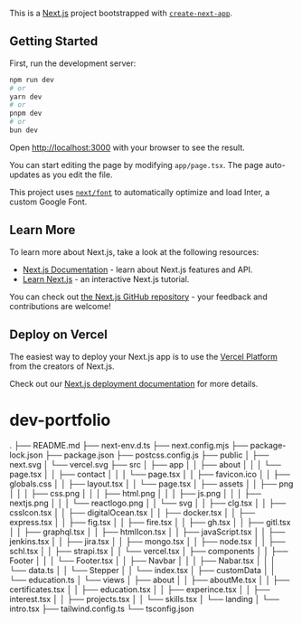 This is a [Next.js](https://nextjs.org/) project bootstrapped with [`create-next-app`](https://github.com/vercel/next.js/tree/canary/packages/create-next-app).

## Getting Started

First, run the development server:

```bash
npm run dev
# or
yarn dev
# or
pnpm dev
# or
bun dev
```

Open [http://localhost:3000](http://localhost:3000) with your browser to see the result.

You can start editing the page by modifying `app/page.tsx`. The page auto-updates as you edit the file.

This project uses [`next/font`](https://nextjs.org/docs/basic-features/font-optimization) to automatically optimize and load Inter, a custom Google Font.

## Learn More

To learn more about Next.js, take a look at the following resources:

- [Next.js Documentation](https://nextjs.org/docs) - learn about Next.js features and API.
- [Learn Next.js](https://nextjs.org/learn) - an interactive Next.js tutorial.

You can check out [the Next.js GitHub repository](https://github.com/vercel/next.js/) - your feedback and contributions are welcome!

## Deploy on Vercel

The easiest way to deploy your Next.js app is to use the [Vercel Platform](https://vercel.com/new?utm_medium=default-template&filter=next.js&utm_source=create-next-app&utm_campaign=create-next-app-readme) from the creators of Next.js.

Check out our [Next.js deployment documentation](https://nextjs.org/docs/deployment) for more details.

# dev-portfolio

.
├── README.md
├── next-env.d.ts
├── next.config.mjs
├── package-lock.json
├── package.json
├── postcss.config.js
├── public
│ ├── next.svg
│ └── vercel.svg
├── src
│ ├── app
│ │ ├── about
│ │ │ └── page.tsx
│ │ ├── contact
│ │ │ └── page.tsx
│ │ ├── favicon.ico
│ │ ├── globals.css
│ │ ├── layout.tsx
│ │ └── page.tsx
│ ├── assets
│ │ ├── png
│ │ │ ├── css.png
│ │ │ ├── html.png
│ │ │ ├── js.png
│ │ │ ├── nextjs.png
│ │ │ └── reactlogo.png
│ │ └── svg
│ │ ├── clg.tsx
│ │ ├── cssIcon.tsx
│ │ ├── digitalOcean.tsx
│ │ ├── docker.tsx
│ │ ├── express.tsx
│ │ ├── fig.tsx
│ │ ├── fire.tsx
│ │ ├── gh.tsx
│ │ ├── gitl.tsx
│ │ ├── graphql.tsx
│ │ ├── htmlIcon.tsx
│ │ ├── javaScript.tsx
│ │ ├── jenkins.tsx
│ │ ├── jira.tsx
│ │ ├── mongo.tsx
│ │ ├── node.tsx
│ │ ├── schl.tsx
│ │ ├── strapi.tsx
│ │ └── vercel.tsx
│ ├── components
│ │ ├── Footer
│ │ │ └── Footer.tsx
│ │ ├── Navbar
│ │ │ ├── Nabar.tsx
│ │ │ └── data.ts
│ │ └── Stepper
│ │ └── index.tsx
│ ├── customData
│ │ └── education.ts
│ └── views
│ ├── about
│ │ ├── aboutMe.tsx
│ │ ├── certificates.tsx
│ │ ├── education.tsx
│ │ ├── experince.tsx
│ │ ├── interest.tsx
│ │ ├── projects.tsx
│ │ └── skills.tsx
│ └── landing
│ └── intro.tsx
├── tailwind.config.ts
└── tsconfig.json
